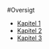 #Oversigt

- [Kapitel 1](https://github.com/jesp209i/EAL-ExDBxx/blob/master/Notes/Chap1/Chap1notes.md)
- [Kapitel 2](https://github.com/jesp209i/EAL-ExDBxx/blob/master/Notes/Chap2/Chap2notes.md)
- [Kapitel 3](https://github.com/jesp209i/EAL-ExDBxx/blob/master/Notes/Chap3/Chap3notes.md)
